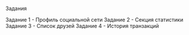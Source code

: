 Задания

Задание 1 - Профиль социальной сети
Задание 2 - Секция статистики
Задание 3 - Список друзей
Задание 4 - История транзакций
